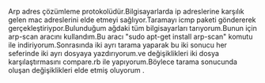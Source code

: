 Arp adres çözümleme protokolüdür.Bilgisayarlarda ip adreslerine karşılık gelen mac adreslerini elde etmeyi sağlıyor.Taramayı icmp paketi göndererek gerçekleştiriypor.Bulunduğum ağdaki tüm bilgisayarları tarıyorum.Bunun için arp-scan aracını kullandım.Bu aracı "sudo apt-get install arp-scan" komutu ile indiriyorum.Sonrasında iki ayrı tarama yaparak bu iki sonucu her seferinde iki ayrı dosyaya yazdırıyorum.ve değişiklikleri iki dosya karşılaştırmasını compare.rb ile yapıyorum.Böylece tarama sonucunda oluşan değişiklikleri elde etmiş oluyorum . 
